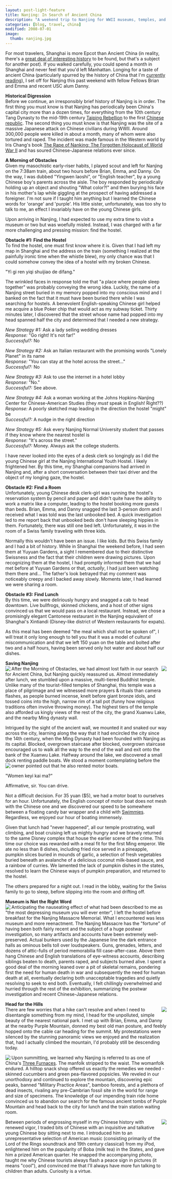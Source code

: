 ```yaml
---
layout: post-light-feature
title: Nanjing: In Search of Ancient China
description: "A weekend trip to Nanjing for WWII museums, temples, and ancient city walls."
categories: [blog, travel, china]
modified: 2008-07-01
image:
  thumb: nanjing.jpg
---
```

For most travelers, Shanghai is more Epcot than Ancient China (in reality, there's a <a href="http://www.57456345.info/new/index.php?q=aHR0cDovL2VuLndpa2lwZWRpYS5vcmcvd2lraS9IaXN0b3J5X29mX1NoYW5naGFp&hl=0">great deal of interesting history</a> to be found, but that's a subject for another post).  If you walked carefully, you could spend a month in Shanghai and never feel that you'd left Manhattan.  Longing for a taste of ancient China (particularly spurred by the history of China that I'm <a href="http://www.goodreads.com/review/list/206483?shelf=currently-reading">currently reading</a>), I set off for Nanjing this past weekend with fellow Fellows Brian and Emma and recent USC alum Danny.

<strong>Historical Digression</strong><br>
Before we continue, an irresponsibly brief history of Nanjing is in order.  The first thing you must know is that Nanjing has periodically been China's capital city more than a dozen times, for everything from the 10th century Tang Dynasty to the mid-19th century <a href="en.wikipedia.org/wiki/Taiping_Rebellion">Taiping Rebellion</a> to the first <a href="en.wikipedia.org/wiki/Republic_of_China">Chinese republic</a>.  The second thing you must know is that Nanjing was the site of a massive Japanese attack on Chinese civilians during WWII.  Around 300,000 people were killed in about a month, many of whom were also tortured and raped.  The incident was made famous in the Western world by Iris Chang's book <a href="http://www.amazon.com/Rape-Nanking-Forgotten-Holocaust-World/dp/0140277447">The Rape of Nanking: The Forgotten Holocaust of World War II</a> and has soured Chinese-Japanese relations ever since.

<strong>A Morning of Obstacles</strong><br>
Given my masochistic early-riser habits, I played scout and left for Nanjing on the 7:38am train, about two hours before Brian, Emma, and Danny.  On the way, I was dubbed "Yingwen laoshi", or "English teacher", by a young Chinese boy's parents across the aisle.  The boy responded by periodically holding up an object and shouting "What color?!" and then burying his face in his mother's lap while giggling at the prospect of having addressed a foreigner.  I'm not sure if I taught him anything but I learned the Chinese words for 'orange' and 'purple'.  His little sister, unfortunately, was too shy to talk to me, an effect I invariably have on the young Chinese girls.

Upon arriving in Nanjing, I had expected to use my extra time to visit a museum or two but was woefully misled.  Instead, I was charged with a far more challenging and pressing mission: find the hostel.

<strong>Obstacle #1: Find the Hostel</strong><br>
To find the hostel, one must first know where it is.  Given that I had left my map in Shanghai and the address on the train (something I realized at the painfully ironic time when the whistle blew), my only chance was that I could somehow convey the idea of a hostel with my broken Chinese.

"Yi gi ren yiqi shuijiao de difang."

The wrinkled faces in response told me that "a place where people sleep together" was probably conveying the wrong idea.  Luckily, the name of a Nanjing street buried in my memory popped into my conscious mind and I banked on the fact that it must have been buried there while I was searching for hostels.  A benevolent English-speaking Chinese girl helped me acquire a blue Poker chip that would act as my subway ticket.  Thirty minutes later, I discovered that the street whose name had popped into my head spanned half the city and determined that I needed a new strategy.

<em>New Strategy #1:</em>  Ask a lady selling wedding dresses<br>
<em>Response:</em>  "Go right!  It's not far!"<br>
<em>Successful?:</em>  No<br>

<em>New Strategy #2:</em>  Ask an Italian restaurant with the promising words "Lonely Planet" in its name<br>
<em>Response:</em>  "You can stay at the hotel across the street..."<br>
<em>Successful?:</em>  No<br>

<em>New Strategy #3:</em>  Ask to use the internet in a hotel lobby<br>
<em>Response:</em>  "No."<br>
<em>Successful?:</em>  See above.<br>

<em>New Strategy #4:</em>  Ask a woman working at the Johns Hopkins-Nanjing Center for Chinese-American Studies (they <em>must </em>speak in English!  Right??)<br>
<em>Response:</em>  A poorly sketched map leading in the direction the hostel "might" be<br>
<em>Successful?:</em>  A nudge in the right direction<br>

<em>New Strategy #5:</em>  Ask every Nanjing Normal University student that passes if they know where the nearest hostel is<br>
<em>Response:</em>  "It's across the street."<br>
<em>Successful?:</em>  Money.  Always ask the college students.<br>

I have never looked into the eyes of a desk clerk so longingly as I did the young Chinese girl at the Nanjing International Youth Hostel.  I likely frightened her.  By this time, my Shanghai companions had arrived in Nanjing and, after a short conversation between their taxi driver and the object of my longing gaze, the hostel.

<strong>Obstacle #2: Find a Room</strong><br>
Unfortunately, young Chinese desk clerk-girl was running the hostel's reservation system by pencil and paper and didn't quite have the ability to work a matrix like a computer, leading to the hostel booking more guests than beds.  Brian, Emma, and Danny snagged the last 3-person dorm and I received what I was told was the last unbooked bed.  A quick investigation led to me report back that unbooked beds don't have sleeping hippies in them.  Fortunately, there was still one bed left.  Unfortunately, it was in the room of a Swiss family traveling with three kids.

Normally this wouldn't have been an issue.  I like kids.  But this Swiss family and I had a bit of history.  While in Shanghai the weekend before, I had seen them at Yuyuan Gardens, a sight I remembered due to their distinctive Swissness and the fact that their children were drawing pictures.  Upon recognizing them at the hostel, I had promptly informed them that we had met before at Yuyuan Gardens or that, <em>actually</em>, I had just been watching them there and... The father's look betrayed that my comment was noticeably creepy and I backed away slowly.  Moments later, I had learned we were sharing a room.

<strong>Obstacle #3: Find Lunch</strong><br>
By this time, we were deliriously hungry and snagged a cab to head downtown.  Live bullfrogs, skinned chickens, and a host of other signs convinced us that we would pass on a local restaurant.   Instead, we chose a promisingly elegant Cantonese restaurant in the Nanjing equivalent of Shanghai's Xintiandi (Disney-like district of Western restaurants for expats).

As this meal has been deemed "the meal which shall not be spoken of", I will treat it only long enough to tell you that it was a model of cultural miscommunication and that we left 150 yuan on the table and bolted after two and a half hours, having been served only hot water and about half our dishes.

<strong>Saving Nanjing</strong><br>
<a href="http://picasaweb.google.com/nomad2124/Nanjing/photo#5217932717210321186"><img src="http://lh4.ggpht.com/nomad2124/SGnSKRc1wSI/AAAAAAAAAQE/YHKRElF---Y/s144/CIMG5596.JPG" align="right"/></a> <a href="http://picasaweb.google.com/nomad2124/Nanjing/photo#5217932699298386322"><img src="http://lh5.ggpht.com/nomad2124/SGnSJOuTUZI/AAAAAAAAAP8/9trPvx37c8o/s144/CIMG5584.JPG" align="left"/></a>After the Morning of Obstacles, we had almost lost faith in our search for Ancient China, but Nanjing quickly reassured us.  Almost immediately after lunch, we stumbled upon a massive, multi-tiered Buddhist temple.  Unlike many of the tourist-filled temples of Shanghai, this temple was a place of pilgrimage and we witnessed more prayers & rituals than camera flashes, as people burned incense, knelt before giant bronze idols, and tossed coins into the high, narrow rim of a tall pot (funny how religious traditions often involve throwing money).  The highest tiers of the temple also afforded us kingly views of the rest of the city, the grand Xuanwu Lake, and the nearby Ming dynasty wall.

Intrigued by the sight of the ancient wall, we mounted it and snaked our way across the city, learning along the way that it had encircled the city since the 14th century, when the Ming Dynasty had been founded with Nanjing as its capital.  Blocked, overgrown staircase after blocked, overgrown staircase encouraged us to walk all the way to the end of the wall and exit onto the bank of the Xuanwu Lake.  Halfway around the lake, we discovered a small dock renting paddle boats.  We stood a moment contemplating before the owner pointed out that he also rented motor boats.
<a href="http://picasaweb.google.com/nomad2124/Nanjing/photo#5217932762000338338"><img src="http://lh4.ggpht.com/nomad2124/SGnSM4TnLaI/AAAAAAAAAQY/Cx1j4yNx2ek/s144/CIMG5607.JPG" align="left"/></a>

"Women keyi kai ma?"

Affirmative, sir.  You can drive.

Not a difficult decision.  For 35 yuan ($5), we had a motor boat to ourselves for an hour.  Unfortunately, the English concept of motor boat does not mesh with the Chinese one and we discovered our speed to be somewhere between a floating candy bar wrapper and a child with <a href="http://images.google.com/imgres?imgurl=http://www.swimoutlet.com/photos/2228-2T.jpg&imgrefurl=http://www.swimoutlet.com/product_p/2228.htm&h=317&w=261&sz=14&hl=en&start=2&um=1&tbnid=zdMpt5Wn7LmceM:&tbnh=118&tbnw=97&prev=/images%3Fq%3Dswimmies%26um%3D1%26hl%3Den%26safe%3Doff%26client%3Dfirefox-a%26rls%3Dorg.mozilla:en-US:official%26sa%3DN">Swimmies</a>.  Regardless, we enjoyed our hour of boating immensely.

Given that lunch had "never happened", all our temple prostrating, wall climbing, and boat cruising left us mighty hungry and we bravely returned to the same Disney complex that house the earlier scene of the crime.  This time our choice was rewarded with a meal fit for the first Ming emperor.  We ate no less than 8 dishes, including fried rice served in a pineapple, pumpkin slices buried in mounds of garlic, a selection of fresh vegetables buried beneath an avalanche of a delicious coconut milk-based sauce, and a rainbow of curries.  We lamented the lack of pumpkin dishes in the states, resolved to learn the Chinese ways of pumpkin preparation, and returned to the hostel.

The others prepared for a night out.  I read in the lobby, waiting for the Swiss family to go to sleep, before slipping into the room and drifting off.

<strong>Museum is Not the Right Word</strong><br>
Anticipating the nauseating effect of what had been described to me as <a href="http://picasaweb.google.com/nomad2124/Nanjing/photo#5217932807528090594"><img src="http://lh5.ggpht.com/nomad2124/SGnSPh6Ri-I/AAAAAAAAAQo/yeF8wd9TvXc/s144/CIMG5611.JPG" align="left"/></a>"the most depressing museum you will ever enter", I left the hostel before breakfast for the Nanjing Massacre Memorial.  What I encountered was less museum and more reenactment.  The Nanjing Massacre has the "fortune" of having been both fairly recent and the subject of a huge postwar investigation, so many artifacts and accounts have been extremely well-preserved.  Actual bunkers used by the Japanese line the dark entrance halls as ominous bells toll over loudspeakers.  Guns, grenades, letters, and dozens of attic-fulls of period memorabilia fill case-after-case.  Above them hang Chinese and English translations of eye-witness accounts, describing siblings beaten to death, parents raped, and subjects burned alive.  I spent a good deal of the morning leaned over a pit of skeletal remains, pondering first the need for human death in war and subsequently the need for human death at all, eventually declaring both unacceptable tragedies and quietly resolving to seek to end both.  Eventually, I felt chillingly overwhelmed and hurried through the rest of the exhibition, summarizing the postwar investigation and recent Chinese-Japanese relations.

<strong>Head for the Hills</strong><br>
<a href="http://picasaweb.google.com/nomad2124/Nanjing/photo#5217932828150235362"><img src="http://lh6.ggpht.com/nomad2124/SGnSQuu-gOI/AAAAAAAAAQw/t1mjUXk6owU/s144/CIMG5620.JPG" align="right"/></a>There are few worries that a hike can't resolve and when I need to disentangle something from my mind, I head for the unpolluted, simple beauty of the nearest national park.  I met up with Brian, Emma, and Danny at the nearby Purple Mountain, donned my best old man posture, and feebly hopped onto the cable car heading for the summit.  My protestations were silenced by the stunning panoramic views we enjoyed and the realization that, had I actually climbed the mountain, I'd probably still be descending today.

<a href="http://picasaweb.google.com/nomad2124/Nanjing/photo#5217963854719513154"><img src="http://lh6.ggpht.com/nomad2124/SGnuettickI/AAAAAAAAASc/b4vuRA20kxc/s144/CIMG5621.JPG" align="left"/></a>Upon summitting, we learned why Nanjing is referred to as one of China's <a href="http://en.wikipedia.org/wiki/Three_Furnaces">Three Furnaces</a>.  The manfolk stripped to the waist.  The womanfolk endured.  A hilltop snack shop offered us exactly the remedies we needed - skinned cucumbers and green pea-flavored popsicles.  We reveled in our unorthodoxy and continued to explore the mountain, discovering epic peaks, banned "Military Practice Areas", bamboo forests, and a plethora of dead insects, rivaling any pre-Cambrian fossil site in the world for range and size of specimens.  The knowledge of our impending train ride home convinced us to abandon our search for the famous ancient tombs of Purple Mountain and head back to the city for lunch and the train station waiting room.

<a href="http://picasaweb.google.com/nomad2124/Nanjing/photo#5217932845029900290"><img src="http://lh5.ggpht.com/nomad2124/SGnSRtnZwAI/AAAAAAAAAQ4/L0BbfPOxbD0/s144/08.6.30%20124.jpg" align="right" /></a>Between periods of engrossing myself in my Chinese history with renewed vigor, I traded bits of Chinese with an inquisitive and talkative young Chinese boy sitting next to me.  I introduced him to an unrepresentative selection of American music (consisting primarily of the Lord of the Rings soundtrack and 19th century classical) from my iPod, enlightened him on the popularity of Boba (milk tea) in the States, and gave him a prized American quarter.  He snapped the accompanying photo, taught me why Chinese tourists always flash a peace sign in pictures (it means "cool"), and convinced me that I'll always have more fun talking to children than adults.  Curiosity is a virtue.